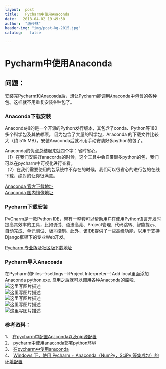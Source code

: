 ```yaml
---
layout:  post
title:   Pycharm中使用Anaconda
date:   2018-04-02 19:49:30
author:  "唐传林"
header-img: "img/post-bg-2015.jpg"
catalog:   false

---
```

#  Pycharm中使用Anaconda

##  问题：

安装完Pycharm和Anaconda后，想让Pycharm能调用Anaconda中包含的各种包。这样就不用重复安装各种包了。

###  Anaconda下载安装

Anaconda指的是一个开源的Python发行版本，其包含了conda、Python等180多个科学包及其依赖项。
因为包含了大量的科学包，Anaconda 的下载文件比较大（约 515 MB）。安装Anaconda后就不用手动安装好多python的包了。

Anaconda的优点总结起来就四个字：省时省心。  
（1）在我们安装好anaconda的时候，这个工具中会自带很多python的包，我们可以在pycharm中可视化进行查看。  
（2）在我们需要使用的包系统中不存在的时候，我们可以很省心的进行包的在线下载，绝对的让你很满意。

[ Anaconda 官方下载地址 ](http://www.anaconda.com/download/)  
[ Anaconda 国内镜像地址 ](http://mirror.tuna.tsinghua.edu.cn/help/anaconda/)

###  Pycharm下载安装

PyCharm是一款Python
IDE，带有一整套可以帮助用户在使用Python语言开发时提高其效率的工具，比如调试、语法高亮、Project管理、代码跳转、智能提示、自动完成、单元测试、版本控制。此外，该IDE提供了一些高级功能，以用于支持Django框架下的专业Web开发。

[ Pycharm 专业版及社区版下载地址
](http://www.jetbrains.com/pycharm/download/#section=windows)

###  Pycharm导入Anaconda

在Pycharm的Files——>settings——>Project Interpreter——>Add local里面添加Anaconda
python.exe. 应用之后就可以调用各种Anaconda的库啦.  
![这里写图片描述](http://img-blog.csdn.net/2018040219435893?watermark/2/text/aHR0cHM6Ly9ibG9nLmNzZG4ubmV0L1RhbmdfQ2h1YW5saW4=/font/5a6L5L2T/fontsize/400/fill/I0JBQkFCMA==/dissolve/70)  
![这里写图片描述](http://img-blog.csdn.net/20180402194751363?watermark/2/text/aHR0cHM6Ly9ibG9nLmNzZG4ubmV0L1RhbmdfQ2h1YW5saW4=/font/5a6L5L2T/fontsize/400/fill/I0JBQkFCMA==/dissolve/70)  
![这里写图片描述](http://img-blog.csdn.net/20180402194800139?watermark/2/text/aHR0cHM6Ly9ibG9nLmNzZG4ubmV0L1RhbmdfQ2h1YW5saW4=/font/5a6L5L2T/fontsize/400/fill/I0JBQkFCMA==/dissolve/70)  
![这里写图片描述](http://img-blog.csdn.net/20180402194823913?watermark/2/text/aHR0cHM6Ly9ibG9nLmNzZG4ubmV0L1RhbmdfQ2h1YW5saW4=/font/5a6L5L2T/fontsize/400/fill/I0JBQkFCMA==/dissolve/70)  
![这里写图片描述](http://img-blog.csdn.net/20180402194831194?watermark/2/text/aHR0cHM6Ly9ibG9nLmNzZG4ubmV0L1RhbmdfQ2h1YW5saW4=/font/5a6L5L2T/fontsize/400/fill/I0JBQkFCMA==/dissolve/70)

###  参考资料：

1、 [ 在pycharm中配置Anaconda以及pip源配置
](http://blog.csdn.net/u012513525/article/details/54947398)  
2、 [ pycharm中使用anaconda部署python环境
](http://blog.csdn.net/qq_29883591/article/details/78077244)  
3、 [ 在pycharm中使用anaconda
](http://blog.csdn.net/xiu_star/article/details/52277623)  
4、 [ Windows 下，使用 Pycharm + Anaconda（NumPy，SciPy 等集成包）的环境配置
](http://blog.csdn.net/Adam_fei/article/details/77844770)

